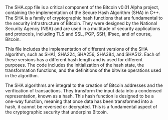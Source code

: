 The SHA.cpp file is a critical component of the Bitcoin v0.01 Alpha project, containing the implementation of the Secure Hash Algorithm (SHA) in C++. 
The SHA is a family of cryptographic hash functions that are fundamental to the security infrastructure of Bitcoin. They were designed by the National Security Agency (NSA) and are used in a multitude of security applications and protocols, including TLS and SSL, PGP, SSH, IPsec, and of course, Bitcoin.

This file includes the implementation of different versions of the SHA algorithm, such as SHA1, SHA224, SHA256, SHA384, and SHA512. Each of these versions has a different hash length and is used for different purposes. The code includes the initialization of the hash state, the transformation functions, and the definitions of the bitwise operations used in the algorithm.

The SHA algorithms are integral to the creation of Bitcoin addresses and the verification of transactions. They transform the input data into a condensed representation, known as a hash. This hash function is designed to be a one-way function, meaning that once data has been transformed into a hash, it cannot be reversed or decrypted. This is a fundamental aspect of the cryptographic security that underpins Bitcoin.